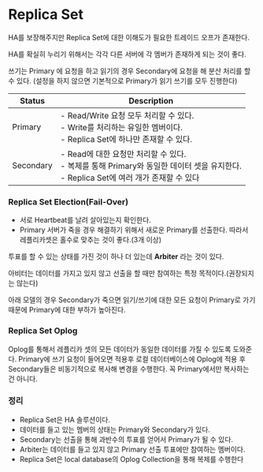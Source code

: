 # Replica Set

HA를 보장해주지만 Replica Set에 대한 이해도가 필요한 트레이드 오프가 존재한다.

HA를 확실히 누리기 위해서는 각각 다른 서버에 각 멤버가 존재하게 되는 것이 좋다.

쓰기는 Primary 에 요청을 하고 읽기의 경우 Secondary에 요청을 해 분산 처리를 할 수 있다. (설정을 하지 않으면 기본적으로 Primary가 읽기 쓰기를 모두 진행한다)

| Status | Description |
| --- | --- |
| Primary | - Read/Write 요청 모두 처리할 수 있다.<br>- Write를 처리하는 유일한 멤버이다.<br>- Replica Set에 하나만 존재할 수 있다. |
| Secondary | - Read에 대한 요청만 처리할 수 있다.<br>- 복제를 통해 Primary와 동일한 데이터 셋을 유지한다.<br>- Replica Set에 여러 개가 존재할 수 있다 |

### Replica Set Election(Fail-Over)

- 서로 Heartbeat를 날려 살아있는지 확인한다.
- Primary 서버가 죽을 경우 해결하기 위해서 새로운 Primary를 선출한다.
따라서 레플리카셋은 홀수로 맞추는 것이 좋다.(3개 이상)

투표를 할 수 있는 상태를 가진 것이 하나 더 있는데 **Arbiter** 라는 것이 있다.

아비터는 데이터를 가지고 있지 않고 선출을 할 때만 참여하는 특정 목적이다.(권장되지는 않는다)

아래 모델의 경우 Secondary가 죽으면 읽기/쓰기에 대한 모든 요청이 Primary로 가기 때문에 Primary에 대한 부하가 높아진다.

### Replica Set Oplog

Oplog를 통해서 레플리카 셋의 모든 데이터가 동일한 데이터를 가질 수 있도록 도와준다. Primary에 쓰기 요청이 들어오면 적용후 로컬 데이터베이스에 Oplog에 적용 후 Secondary들은 비동기적으로 복사해 변경을 수행한다. 꼭 Primary에서만 복사하는 건 아니다.

### 정리

- Replica Set은 HA 솔루션이다.
- 데이터를 들고 있는 멤버의 상태는 Primary와 Secondary가 있다.
- Secondary는 선출을 통해 과반수의 투표를 얻어서 Primary가 될 수 있다.
- Arbiter는 데이터를 들고 있지 않고 Primary 선출 투표에만 참여하는 멤버이다.
- Replica Set은 local database의 Oplog Collection을 통해 복제를 수행한다